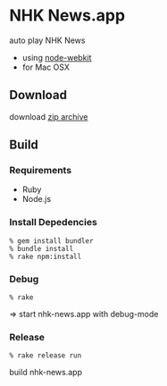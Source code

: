 NHK News.app
============

auto play NHK News

- using [node-webkit](https://github.com/rogerwang/node-webkit)
- for Mac OSX


## Download

download [zip archive](https://github.com/shokai/nhk-news-app/releases)


## Build

### Requirements

- Ruby
- Node.js

### Install Depedencies

    % gem install bundler
    % bundle install
    % rake npm:install


### Debug

    % rake

=> start nhk-news.app with debug-mode


### Release

    % rake release run

build nhk-news.app
